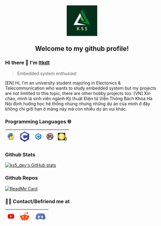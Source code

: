<p align="center">
 <img width="100px" src="./images/ks5.png" align="center" alt="ks5_logo" />
 <h2 align="center">Welcome to my github profile!</h2>
</p>

### Hi there 👋 I'm [ltkdt](https://anandmainali.com.np)
> Embedded system enthusiast

<div>
 <p>
[EN] Hi, I'm an university student majoring in Electonics & Telecommunication who wants to study embedded system but my projects are not limtited to this topic, there are other hobby projects too.
[VN] Xin chào, mình là sinh viên ngành Kỹ thuật Điện tử Viễn Thông Bách Khoa Hà Nội định hướng học hệ thống nhúng nhưng những dự án của mình ở đây không chỉ giởi hạn ở mảng này mà còn nhiều dự án vui khác.
</p>
</div>

### Programming Languages 🌐

| [<img src="./images/python.jpg" alt="Python" width="24">](https://www.python.org/) | [<img src="./images/c.png" alt="C" width="38">](https://en.cppreference.com/w/)  | [<img src="./images/cplusplus.png" alt="Cpp" width="24">](https://en.cppreference.com/w/)  |  [<img src="./images/rust.png" alt="Rust" width="24">](https://www.rust-lang.org/) |  [<img src="./images/js.png" alt="jQuery" width="24">](https://www.javascript.com/)) |
|---|---|---|---|---|

### Github Stats

[![ks5_dev's GitHub stats](https://github-readme-stats.vercel.app/api?username=ks5-dev&theme=merko&show_icons=true)](https://github.com/ks5-dev)

### Github Repos

[![ReadMe Card](https://github-readme-stats.vercel.app/api/pin/?username=ks5-dev&repo=Galaxy_Traveller&show_owner=true)](https://github.com/ks5-dev/Galaxy_Traveller)


<h3> 🤝🏻 Contact/Befriend me at </h3>

<p align="center">

| [<img src="./images/youtube.png" alt="Youtube" width="24">](https://www.youtube.com/channel/UCA58Qsj_vD2zWOrRXFO1C1A/) | [<img src="./images/reddit.png" alt="Reddit" width="38">](https://www.reddit.com/user/ks5_dev) | [<img src="./images/discord.png" alt="Discord" width="38">](https://discordapp.com/users/714377176673157230) |
|---|---|---|

</p>



